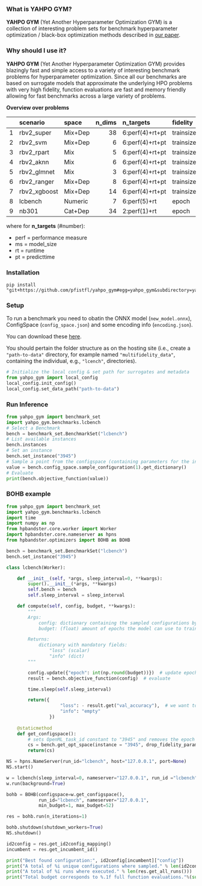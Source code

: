 ### What is YAHPO GYM? 

**YAHPO GYM** (Yet Another Hyperparameter Optimization GYM) is a collection of interesting problem sets for benchmark hyperparameter optimization / black-box optimization methods described in [our paper](https://arxiv.org/abs/2109.03670).

### Why should I use it?

**YAHPO GYM** (Yet Another Hyperparameter Optimization GYM) provides blazingly fast and simple access to a variety of interesting benchmark problems for hyperparameter optimization.
Since all our benchmarks are based on surrogate models that approximate the underlying HPO problems with very high fidelity, function evaluations are fast and memory friendly allowing for fast benchmarks 
across a large variety of problems.

**Overview over problems**

|     | scenario     | space   | n_dims | n_targets        | fidelity       | n_problems | status |
|:----|:-------------|:--------|-------:|:-----------------|:---------------|-----------:|:-------|
| 1   | rbv2_super   | Mix+Dep |     38 | 6:perf(4)+rt+pt  | trainsize+repl |         89 |        |
| 2   | rbv2_svm     | Mix+Dep |      6 | 6:perf(4)+rt+pt  | trainsize+repl |         96 |        |
| 3   | rbv2_rpart   | Mix     |      5 | 6:perf(4)+rt+pt  | trainsize+repl |        101 |        |
| 4   | rbv2_aknn    | Mix     |      6 | 6:perf(4)+rt+pt  | trainsize+repl |         99 |        |
| 5   | rbv2_glmnet  | Mix     |      3 | 6:perf(4)+rt+pt  | trainsize+repl |         98 |        |
| 6   | rbv2_ranger  | Mix+Dep |      8 | 6:perf(4)+rt+pt  | trainsize+repl |        114 |        |
| 7   | rbv2_xgboost | Mix+Dep |     14 | 6:perf(4)+rt+pt  | trainsize+repl |        109 |        |
| 8   | lcbench      | Numeric |      7 | 6:perf(5)+rt     | epoch          |         35 |        |
| 9   | nb301        | Cat+Dep |     34 | 2:perf(1)+rt     | epoch          |          1 |        |

where for **n\_targets** (\#number):

-   perf = performance measure
-   ms = model\_size
-   rt = runtime
-   pt = predicttime


### Installation

```console
pip install "git+https://github.com/pfistfl/yahpo_gym#egg=yahpo_gym&subdirectory=yahpo_gym"
```

### Setup

To run a benchmark you need to obatin the ONNX model (`new_model.onnx`), ConfigSpace (`config_space.json`) and some encoding info (`encoding.json`).

You can download these [here](https://syncandshare.lrz.de/getlink/fiCMkzqj1bv1LfCUyvZKmLvd/).

You should pertain the folder structure as on the hosting site (i.e., create a `"path-to-data"` directory, for example named `"multifidelity_data"`, containing the individual, e.g., `"lcench"`, directories).

```py
# Initialize the local config & set path for surrogates and metadata
from yahpo_gym import local_config
local_config.init_config()
local_config.set_data_path("path-to-data")
```

### Run Inference

```py
from yahpo_gym import benchmark_set
import yahpo_gym.benchmarks.lcbench
# Select a Benchmark
bench = benchmark_set.BenchmarkSet("lcbench")
# List available instances
bench.instances
# Set an instance
bench.set_instance("3945")
# Sample a point from the configspace (containing parameters for the instance and budget)
value = bench.config_space.sample_configuration(1).get_dictionary()
# Evaluate
print(bench.objective_function(value))
```

### BOHB example

```py
from yahpo_gym import benchmark_set
import yahpo_gym.benchmarks.lcbench
import time
import numpy as np
from hpbandster.core.worker import Worker
import hpbandster.core.nameserver as hpns
from hpbandster.optimizers import BOHB as BOHB

bench = benchmark_set.BenchmarkSet("lcbench")
bench.set_instance("3945")

class lcbench(Worker):

    def __init__(self, *args, sleep_interval=0, **kwargs):
        super().__init__(*args, **kwargs)
        self.bench = bench
        self.sleep_interval = sleep_interval

    def compute(self, config, budget, **kwargs):
        """
        Args:
            config: dictionary containing the sampled configurations by the optimizer
            budget: (float) amount of epochs the model can use to train

        Returns:
            dictionary with mandatory fields:
                "loss" (scalar)
                "info" (dict)
        """

        config.update({"epoch": int(np.round(budget))})  # update epoch
        result = bench.objective_function(config)  # evaluate

        time.sleep(self.sleep_interval)

        return({
                    "loss": - result.get("val_accuracy"),  # we want to maximize validation accuracy
                    "info": "empty"
                })
    
    @staticmethod
    def get_configspace():
        # sets OpenML_task_id constant to "3945" and removes the epoch fidelity parameter
        cs = bench.get_opt_space(instance = "3945", drop_fidelity_params = True)
        return(cs)

NS = hpns.NameServer(run_id="lcbench", host="127.0.0.1", port=None)
NS.start()

w = lcbench(sleep_interval=0, nameserver="127.0.0.1", run_id ="lcbench")
w.run(background=True)

bohb = BOHB(configspace=w.get_configspace(),
            run_id="lcbench", nameserver="127.0.0.1",
            min_budget=1, max_budget=52)

res = bohb.run(n_iterations=1)

bohb.shutdown(shutdown_workers=True)
NS.shutdown()

id2config = res.get_id2config_mapping()
incumbent = res.get_incumbent_id()

print("Best found configuration:", id2config[incumbent]["config"])
print("A total of %i unique configurations where sampled." % len(id2config.keys()))
print("A total of %i runs where executed." % len(res.get_all_runs()))
print("Total budget corresponds to %.1f full function evaluations."%(sum([r.budget for r in res.get_all_runs()])/1))
```

